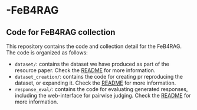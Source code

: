 # -FeB4RAG


## Code for FeB4RAG collection

This repository contains the code and collection detail for the FeB4RAG. The code is organized as follows:

- `dataset/`: contains the dataset we have produced as part of the resource paper. Check the [README](dataset/README.md) for more information.
- `dataset_creation/`: contains the code for creating pr reproducing the dataset, or expanding it. Check the [README](dataset_creation/README.md) for more information.
- `response_eval/`: contains the code for evaluating generated responses, including the web-interface for pairwise judging. Check the [README](response_eval/README.md) for more information.
